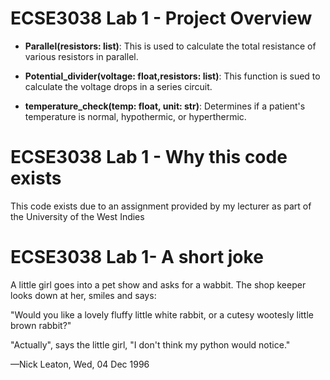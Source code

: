 
# ECSE3038 Lab 1 - Project Overview

- **Parallel(resistors: list)**: This is used to calculate the total resistance of various resistors in parallel.

- **Potential_divider(voltage: float,resistors: list)**: This function is sued to calculate the voltage drops in a series circuit.

- **temperature_check(temp: float, unit: str)**: Determines if a patient's temperature is normal, hypothermic, or hyperthermic.


# ECSE3038 Lab 1 - Why this code exists
This code exists due to an assignment provided by my lecturer as part of the University of the West Indies


# ECSE3038 Lab 1- A short joke 
A little girl goes into a pet show and asks for a wabbit. The shop keeper looks down at her, smiles and says:

"Would you like a lovely fluffy little white rabbit, or a cutesy wootesly little brown rabbit?"

"Actually", says the little girl, "I don't think my python would notice."

—Nick Leaton, Wed, 04 Dec 1996